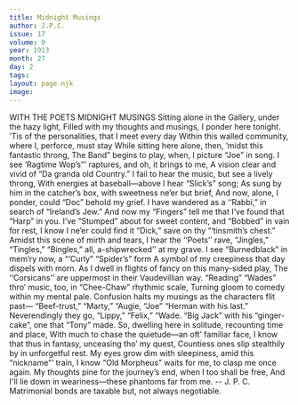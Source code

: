 ```yaml
---
title: Midnight Musings
author: J.P.C.
issue: 17
volume: 9
year: 1913
month: 27
day: 2
tags:
layout: page.njk
image:
---
```

WITH THE POETS    MIDNIGHT MUSINGS    Sitting alone in the Gallery, under the hazy light,    Filled with my thoughts and musings, I ponder here tonight.    ’Tis of the personalities, that I meet every day    Within this walled community, where I, perforce, must stay   While sitting here alone, then, ’midst this fantastic throng,    The Band” begins to play, when, I picture “Joe” in song.    I see ‘Ragtime Wop’s”’ raptures, and oh, it brings to me,    A vision clear and vivid of “Da granda old Country.”    I fail to hear the music, but see a lively throng,    With energies at baseball—above I hear “Slick’s” song;    As sung by him in the catcher’s box, with sweetness ne’er but brief,    And now, alone, I ponder, could “Doc” behold my grief.       I have wandered as a ‘‘Rabbi,” in search of “Ireland’s Jew.”    And now my “Fingers” tell me that I’ve found that “Harp” in you.    I’ve “Stumped” about for sweet content, and “Bobbed” in vain for rest,    I know I ne’er could find it “Dick,” save on thy “‘tinsmith’s chest.”       Amidst this scene of mirth and tears, I hear the ‘‘Poets’’ rave,    “Jingles,” “Tingles,” “Bingles,” all, a-shipwrecked’’ at my grave.    I see “Burnedblack” in mem’ry now, a “‘Curly” “Spider’s” form    A symbol of my creepiness that day dispels with morn.    As I dwell in flights of fancy on this many-sided play,    The ‘‘Corsicans’’ are uppermost in their Vaudevillian way.    “Reading” “Wades” thro’ music, too, in “Chee-Chaw” rhythmic scale,    Turning gloom to comedy within my mental pale.       Confusion halts my musings as the characters flit past—    “Beef-trust,” “Marty,” “Augie, “Joe” “Herman with his last.”    Neverendingly they go, “Lippy,” “Felix,” “Wade.    “Big Jack” with his “ginger-cake”, one that “Tony” made.      So, dwelling here in solitude, recounting time and place,    With much to chase the quietude—an oft’ familiar face,    I know that thus in fantasy, unceasing tho’ my quest,    Countiess ones slip stealthily by in unforgetful rest.       My eyes grow dim with sleepiness, amid this “nickname”’ train,    I know “Old Morpheus” waits for me, to clasp me once again.    My thoughts pine for the journey’s end, when I too shall be free,    And I'll lie down in weariness—these phantoms far from me.    -- J. P. C.      Matrimonial bonds are taxable but, not always negotiable.      


